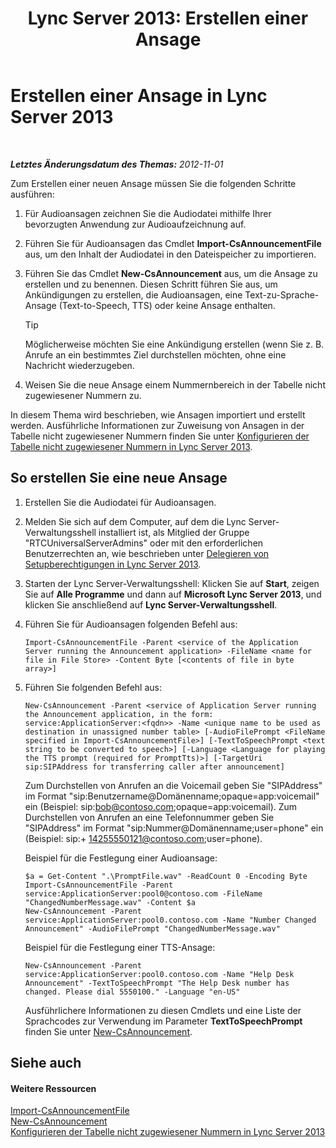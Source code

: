 ﻿---
title: 'Lync Server 2013: Erstellen einer Ansage'
TOCTitle: Erstellen einer Ansage
ms:assetid: a6fd5922-fe46-41ba-94e3-c76b1101a31b
ms:mtpsurl: https://technet.microsoft.com/de-de/library/Gg412783(v=OCS.15)
ms:contentKeyID: 49295005
ms.date: 05/19/2016
mtps_version: v=OCS.15
ms.translationtype: HT
---

# Erstellen einer Ansage in Lync Server 2013

 

_**Letztes Änderungsdatum des Themas:** 2012-11-01_

Zum Erstellen einer neuen Ansage müssen Sie die folgenden Schritte ausführen:

1.  Für Audioansagen zeichnen Sie die Audiodatei mithilfe Ihrer bevorzugten Anwendung zur Audioaufzeichnung auf.

2.  Führen Sie für Audioansagen das Cmdlet **Import-CsAnnouncementFile** aus, um den Inhalt der Audiodatei in den Dateispeicher zu importieren.

3.  Führen Sie das Cmdlet **New-CsAnnouncement** aus, um die Ansage zu erstellen und zu benennen. Diesen Schritt führen Sie aus, um Ankündigungen zu erstellen, die Audioansagen, eine Text-zu-Sprache-Ansage (Text-to-Speech, TTS) oder keine Ansage enthalten.
    

    > [!TIP]
    > Möglicherweise möchten Sie eine Ankündigung erstellen (wenn Sie z.&nbsp;B. Anrufe an ein bestimmtes Ziel durchstellen möchten, ohne eine Nachricht wiederzugeben.



4.  Weisen Sie die neue Ansage einem Nummernbereich in der Tabelle nicht zugewiesener Nummern zu.

In diesem Thema wird beschrieben, wie Ansagen importiert und erstellt werden. Ausführliche Informationen zur Zuweisung von Ansagen in der Tabelle nicht zugewiesener Nummern finden Sie unter [Konfigurieren der Tabelle nicht zugewiesener Nummern in Lync Server 2013](lync-server-2013-configure-the-unassigned-number-table.md).

## So erstellen Sie eine neue Ansage

1.  Erstellen Sie die Audiodatei für Audioansagen.

2.  Melden Sie sich auf dem Computer, auf dem die Lync Server-Verwaltungsshell installiert ist, als Mitglied der Gruppe "RTCUniversalServerAdmins" oder mit den erforderlichen Benutzerrechten an, wie beschrieben unter [Delegieren von Setupberechtigungen in Lync Server 2013](lync-server-2013-delegate-setup-permissions.md).

3.  Starten der Lync Server-Verwaltungsshell: Klicken Sie auf **Start**, zeigen Sie auf **Alle Programme** und dann auf **Microsoft Lync Server 2013**, und klicken Sie anschließend auf **Lync Server-Verwaltungsshell**.

4.  Führen Sie für Audioansagen folgenden Befehl aus:
    
        Import-CsAnnouncementFile -Parent <service of the Application Server running the Announcement application> -FileName <name for file in File Store> -Content Byte [<contents of file in byte array>]

5.  Führen Sie folgenden Befehl aus:
    
        New-CsAnnouncement -Parent <service of Application Server running the Announcement application, in the form: service:ApplicationServer:<fqdn>> -Name <unique name to be used as destination in unassigned number table> [-AudioFilePrompt <FileName specified in Import-CsAnnouncementFile>] [-TextToSpeechPrompt <text string to be converted to speech>] [-Language <Language for playing the TTS prompt (required for PromptTts)>] [-TargetUri sip:SIPAddress for transferring caller after announcement]
    
    Zum Durchstellen von Anrufen an die Voicemail geben Sie "SIPAddress" im Format "sip:Benutzername@Domänenname;opaque=app:voicemail" ein (Beispiel: sip:bob@contoso.com;opaque=app:voicemail). Zum Durchstellen von Anrufen an eine Telefonnummer geben Sie "SIPAddress" im Format "sip:Nummer@Domänenname;user=phone" ein (Beispiel: sip:+ 14255550121@contoso.com;user=phone).
    
    Beispiel für die Festlegung einer Audioansage:
    
        $a = Get-Content ".\PromptFile.wav" -ReadCount 0 -Encoding Byte
        Import-CsAnnouncementFile -Parent service:ApplicationServer:pool0@contoso.com -FileName "ChangedNumberMessage.wav" -Content $a
        New-CsAnnouncement -Parent service:ApplicationServer:pool0.contoso.com -Name "Number Changed Announcement" -AudioFilePrompt "ChangedNumberMessage.wav"
    
    Beispiel für die Festlegung einer TTS-Ansage:
    
        New-CsAnnouncement -Parent service:ApplicationServer:pool0.contoso.com -Name "Help Desk Announcement" -TextToSpeechPrompt "The Help Desk number has changed. Please dial 5550100." -Language "en-US"
    
    Ausführlichere Informationen zu diesen Cmdlets und eine Liste der Sprachcodes zur Verwendung im Parameter **TextToSpeechPrompt** finden Sie unter [New-CsAnnouncement](https://docs.microsoft.com/en-us/powershell/module/skype/New-CsAnnouncement).

## Siehe auch

#### Weitere Ressourcen

[Import-CsAnnouncementFile](https://docs.microsoft.com/en-us/powershell/module/skype/Import-CsAnnouncementFile)  
[New-CsAnnouncement](https://docs.microsoft.com/en-us/powershell/module/skype/New-CsAnnouncement)  
[Konfigurieren der Tabelle nicht zugewiesener Nummern in Lync Server 2013](lync-server-2013-configure-the-unassigned-number-table.md)

